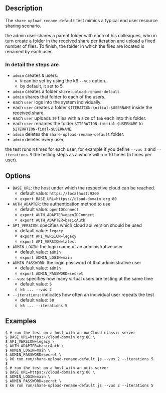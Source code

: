 ## Description
The `share upload rename default` test mimics a typical end user resource sharing scenario.

the admin user shares a parent folder with each of his colleagues, who in turn create a folder
in the received share per iteration and upload a fixed number of files.
To finish, the folder in which the files are located is renamed by each user.

### In detail the steps are
* `admin` creates `N` users.
  * `N` can be set by using the k6 `--vus` option.
  * by default, it set to 5.
* `admin` creates a folder `share-upload-rename-default`.
* `admin` shares that folder to each of the users.
* each `user` logs into the system individually.
* each `user` creates a folder `$ITERATION-initial-$USERNAME` inside the received share.
* each `user` uploads `10` files with a size of `1mb` each into this folder.
* each `user` renames the folder `$ITERATION-initial-$USERNAME` to `$ITERATION-final-$USERNAME`.
* `admin` deletes the `share-upload-rename-default` folder.
* `admin` deletes every user.

the test runs `N` times for each user, for example if you define `--vus 2` and `--iterations 5`
the testing steps as a whole will run 10 times (5 times per user).

## Options
* `BASE_URL`: the host under which the respective cloud can be reached.
  * default value: `https://localhost:9200`
  * `export BASE_URL=https://cloud-domain.org:80`
* `AUTH_ADAPTER`: the authentication method to use
  * default value: `openIDConnect`
  * `export AUTH_ADAPTER=openIDConnect`
  * `export AUTH_ADAPTER=basicAuth`
* `API_VERSION`: specifies which cloud api version should be used
	* default value: `legacy`
	* `export API_VERSION=legacy`
	* `export API_VERSION=latest`
* `ADMIN_LOGIN`: the login name of an administrative user
	* default value: `admin`
	* `export ADMIN_LOGIN=main`
* `ADMIN_PASSWORD`: the login password of that administrative user
	* default value: `admin`
	* `export ADMIN_PASSWORD=secret`
* `--vus`: specifies how many virtual users are testing at the same time
	* default value: `5`
	* `k6 ... --vus 2`
* `--iterations`: indicates how often an individual user repeats the test
	* default value: `50`
	* `k6 ... --iterations 5`

## Examples
```shell
$ # run the test on a host with an ownCloud classic server
$ BASE_URL=https://cloud-domain.org:80 \
$ API_VERSION=legacy \
$ AUTH_ADAPTER=basicAuth \
$ ADMIN_LOGIN=main \
$ ADMIN_PASSWORD=secret \
$ k6 run run/share-upload-rename-default.js --vus 2 --iterations 5
$
$ # run the test on a host with an ocis server
$ BASE_URL=https://cloud-domain.org:80 \
$ ADMIN_LOGIN=main \
$ ADMIN_PASSWORD=secret \
$ k6 run run/share-upload-rename-default.js --vus 2 --iterations 5
```
